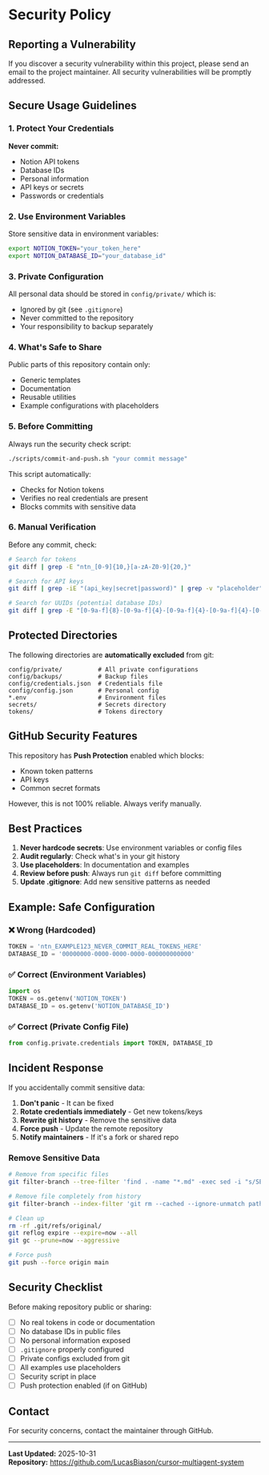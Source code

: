 # Security Policy

## Reporting a Vulnerability

If you discover a security vulnerability within this project, please send an email to the project maintainer. All security vulnerabilities will be promptly addressed.

## Secure Usage Guidelines

### 1. Protect Your Credentials

**Never commit:**
- Notion API tokens
- Database IDs
- Personal information
- API keys or secrets
- Passwords or credentials

### 2. Use Environment Variables

Store sensitive data in environment variables:

```bash
export NOTION_TOKEN="your_token_here"
export NOTION_DATABASE_ID="your_database_id"
```

### 3. Private Configuration

All personal data should be stored in `config/private/` which is:
- Ignored by git (see `.gitignore`)
- Never committed to the repository
- Your responsibility to backup separately

### 4. What's Safe to Share

Public parts of this repository contain only:
- Generic templates
- Documentation
- Reusable utilities
- Example configurations with placeholders

### 5. Before Committing

Always run the security check script:

```bash
./scripts/commit-and-push.sh "your commit message"
```

This script automatically:
- Checks for Notion tokens
- Verifies no real credentials are present
- Blocks commits with sensitive data

### 6. Manual Verification

Before any commit, check:

```bash
# Search for tokens
git diff | grep -E "ntn_[0-9]{10,}[a-zA-Z0-9]{20,}"

# Search for API keys
git diff | grep -iE "(api_key|secret|password)" | grep -v "placeholder"

# Search for UUIDs (potential database IDs)
git diff | grep -E "[0-9a-f]{8}-[0-9a-f]{4}-[0-9a-f]{4}-[0-9a-f]{4}-[0-9a-f]{12}"
```

## Protected Directories

The following directories are **automatically excluded** from git:

```
config/private/          # All private configurations
config/backups/          # Backup files
config/credentials.json  # Credentials file
config/config.json       # Personal config
*.env                    # Environment files
secrets/                 # Secrets directory
tokens/                  # Tokens directory
```

## GitHub Security Features

This repository has **Push Protection** enabled which blocks:
- Known token patterns
- API keys
- Common secret formats

However, this is not 100% reliable. Always verify manually.

## Best Practices

1. **Never hardcode secrets**: Use environment variables or config files
2. **Audit regularly**: Check what's in your git history
3. **Use placeholders**: In documentation and examples
4. **Review before push**: Always run `git diff` before committing
5. **Update .gitignore**: Add new sensitive patterns as needed

## Example: Safe Configuration

### ❌ Wrong (Hardcoded)
```python
TOKEN = 'ntn_EXAMPLE123_NEVER_COMMIT_REAL_TOKENS_HERE'
DATABASE_ID = '00000000-0000-0000-0000-000000000000'
```

### ✅ Correct (Environment Variables)
```python
import os
TOKEN = os.getenv('NOTION_TOKEN')
DATABASE_ID = os.getenv('NOTION_DATABASE_ID')
```

### ✅ Correct (Private Config File)
```python
from config.private.credentials import TOKEN, DATABASE_ID
```

## Incident Response

If you accidentally commit sensitive data:

1. **Don't panic** - It can be fixed
2. **Rotate credentials immediately** - Get new tokens/keys
3. **Rewrite git history** - Remove the sensitive data
4. **Force push** - Update the remote repository
5. **Notify maintainers** - If it's a fork or shared repo

### Remove Sensitive Data

```bash
# Remove from specific files
git filter-branch --tree-filter 'find . -name "*.md" -exec sed -i "s/SENSITIVE_DATA/PLACEHOLDER/g" {} \;' -- --all

# Remove file completely from history
git filter-branch --index-filter 'git rm --cached --ignore-unmatch path/to/file' -- --all

# Clean up
rm -rf .git/refs/original/
git reflog expire --expire=now --all
git gc --prune=now --aggressive

# Force push
git push --force origin main
```

## Security Checklist

Before making repository public or sharing:

- [ ] No real tokens in code or documentation
- [ ] No database IDs in public files
- [ ] No personal information exposed
- [ ] `.gitignore` properly configured
- [ ] Private configs excluded from git
- [ ] All examples use placeholders
- [ ] Security script in place
- [ ] Push protection enabled (if on GitHub)

## Contact

For security concerns, contact the maintainer through GitHub.

---

**Last Updated:** 2025-10-31  
**Repository:** https://github.com/LucasBiason/cursor-multiagent-system

